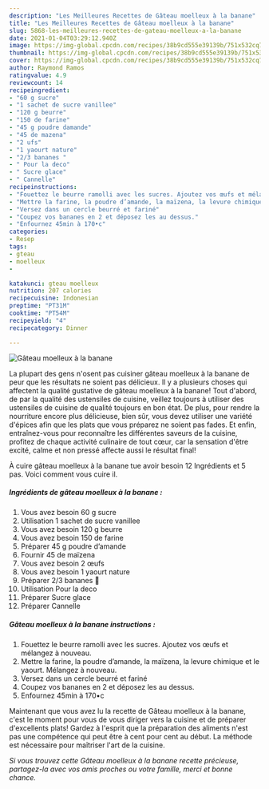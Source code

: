 ```yaml
---
description: "Les Meilleures Recettes de Gâteau moelleux à la banane"
title: "Les Meilleures Recettes de Gâteau moelleux à la banane"
slug: 5868-les-meilleures-recettes-de-gateau-moelleux-a-la-banane
date: 2021-01-04T03:29:12.940Z
image: https://img-global.cpcdn.com/recipes/38b9cd555e39139b/751x532cq70/gateau-moelleux-a-la-banane-photo-principale-de-la-recette.jpg
thumbnail: https://img-global.cpcdn.com/recipes/38b9cd555e39139b/751x532cq70/gateau-moelleux-a-la-banane-photo-principale-de-la-recette.jpg
cover: https://img-global.cpcdn.com/recipes/38b9cd555e39139b/751x532cq70/gateau-moelleux-a-la-banane-photo-principale-de-la-recette.jpg
author: Raymond Ramos
ratingvalue: 4.9
reviewcount: 14
recipeingredient:
- "60 g sucre"
- "1 sachet de sucre vanillee"
- "120 g beurre"
- "150 de farine"
- "45 g poudre damande"
- "45 de mazena"
- "2 ufs"
- "1 yaourt nature"
- "2/3 bananes "
- " Pour la deco"
- " Sucre glace"
- " Cannelle"
recipeinstructions:
- "Fouettez le beurre ramolli avec les sucres. Ajoutez vos œufs et mélangez à nouveau."
- "Mettre la farine, la poudre d’amande, la maïzena, la levure chimique et le yaourt. Mélangez à nouveau."
- "Versez dans un cercle beurré et fariné"
- "Coupez vos bananes en 2 et déposez les au dessus."
- "Enfournez 45min à 170•c"
categories:
- Resep
tags:
- gteau
- moelleux
- 

katakunci: gteau moelleux  
nutrition: 207 calories
recipecuisine: Indonesian
preptime: "PT31M"
cooktime: "PT54M"
recipeyield: "4"
recipecategory: Dinner

---
```



![Gâteau moelleux à la banane](https://img-global.cpcdn.com/recipes/38b9cd555e39139b/751x532cq70/gateau-moelleux-a-la-banane-photo-principale-de-la-recette.jpg)

La plupart des gens n'osent pas cuisiner gâteau moelleux à la banane de peur que les résultats ne soient pas délicieux. Il y a plusieurs choses qui affectent la qualité gustative de gâteau moelleux à la banane! Tout d'abord, de par la qualité des ustensiles de cuisine, veillez toujours à utiliser des ustensiles de cuisine de qualité toujours en bon état. De plus, pour rendre la nourriture encore plus délicieuse, bien sûr, vous devez utiliser une variété d'épices afin que les plats que vous préparez ne soient pas fades. Et enfin, entraînez-vous pour reconnaître les différentes saveurs de la cuisine, profitez de chaque activité culinaire de tout cœur, car la sensation d'être excité, calme et non pressé affecte aussi le résultat final!

<!--inarticleads1-->

À cuire gâteau moelleux à la banane tue avoir besoin 12 Ingrédients et 5 pas. Voici comment vous cuire il.

##### Ingrédients de gâteau moelleux à la banane :

1. Vous avez besoin 60 g sucre
1. Utilisation 1 sachet de sucre vanillee
1. Vous avez besoin 120 g beurre
1. Vous avez besoin 150 de farine
1. Préparer 45 g poudre d’amande
1. Fournir 45 de maïzena
1. Vous avez besoin 2 œufs
1. Vous avez besoin 1 yaourt nature
1. Préparer 2/3 bananes 🍌
1. Utilisation  Pour la deco
1. Préparer  Sucre glace
1. Préparer  Cannelle




<!--inarticleads2-->

##### Gâteau moelleux à la banane instructions :

1. Fouettez le beurre ramolli avec les sucres. Ajoutez vos œufs et mélangez à nouveau.
1. Mettre la farine, la poudre d’amande, la maïzena, la levure chimique et le yaourt. Mélangez à nouveau.
1. Versez dans un cercle beurré et fariné
1. Coupez vos bananes en 2 et déposez les au dessus.
1. Enfournez 45min à 170•c




<!--inarticleads1-->

<p>
Maintenant que vous avez lu la recette de Gâteau moelleux à la banane, c'est le moment pour vous de vous diriger vers la cuisine et de préparer d'excellents plats! Gardez à l'esprit que la préparation des aliments n'est pas une compétence qui peut être à cent pour cent au début. La méthode est nécessaire pour maîtriser l'art de la cuisine.
</p>

<p>
<i>Si vous trouvez cette Gâteau moelleux à la banane recette précieuse, partagez-la avec vos amis proches ou votre famille, merci et bonne chance.</i>
</p>
